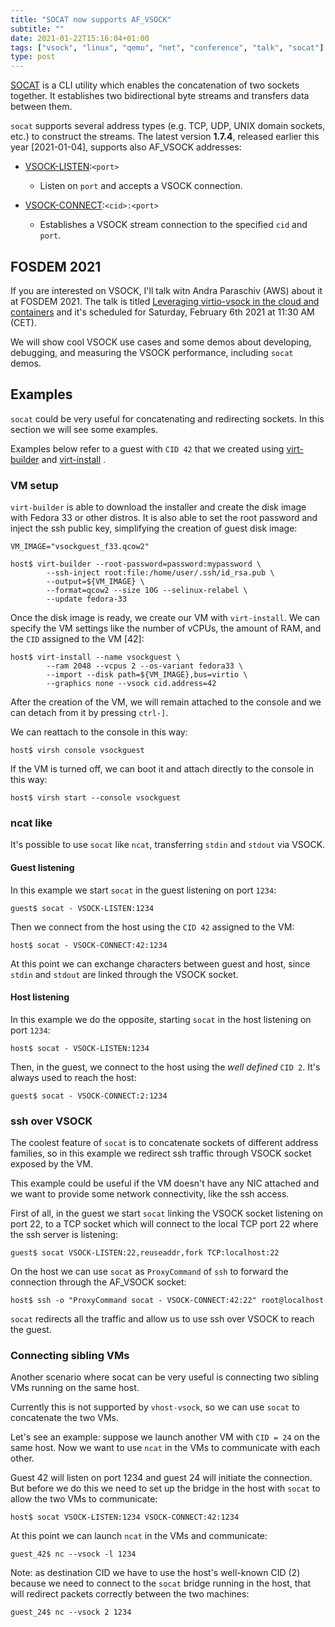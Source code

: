 ```yaml
---
title: "SOCAT now supports AF_VSOCK"
subtitle: ""
date: 2021-01-22T15:16:04+01:00
tags: ["vsock", "linux", "qemu", "net", "conference", "talk", "socat"]
type: post
---
```


[SOCAT](http://www.dest-unreach.org/isocat/)
is a CLI utility which enables the concatenation
of two sockets together.
It establishes two bidirectional byte streams and transfers data between them.

`socat` supports several address types (e.g. TCP, UDP, UNIX domain sockets, etc.)
to construct the streams. The latest version **1.7.4**, released earlier this
year [2021-01-04], supports also AF_VSOCK addresses:
- [VSOCK-LISTEN](http://www.dest-unreach.org/socat/doc/socat.html#ADDRESS_VSOCK_LISTEN):`<port>`
  - Listen on `port` and accepts a VSOCK connection.

- [VSOCK-CONNECT](http://www.dest-unreach.org/socat/doc/socat.html#ADDRESS_VSOCK_CONNECT):`<cid>:<port>`
  - Establishes a VSOCK stream connection to the specified `cid` and `port`.


## FOSDEM 2021

If you are interested on VSOCK, I'll talk witn Andra Paraschiv (AWS) about it
at FOSDEM 2021.
The talk is titled
[Leveraging virtio-vsock in the cloud and containers](https://fosdem.org/2021/schedule/event/vai_virtio_vsock)
and it's scheduled for Saturday, February 6th 2021 at 11:30 AM (CET).

We will show cool VSOCK use cases and some demos about developing, debugging,
and measuring the VSOCK performance, including `socat` demos.

<!--more-->

## Examples

`socat` could be very useful for concatenating and redirecting sockets.
In this section we will see some examples.

Examples below refer to a guest with `CID 42` that we created using
[virt-builder](https://libguestfs.org/virt-builder.1.html)
and
[virt-install](https://virt-manager.org/)
.

### VM setup

`virt-builder` is able to download the installer and create the disk image
with Fedora 33 or other distros.
It is also able to set the root password and inject the ssh public key,
simplifying the creation of guest disk image:

```shell
VM_IMAGE="vsockguest_f33.qcow2"

host$ virt-builder --root-password=password:mypassword \
        --ssh-inject root:file:/home/user/.ssh/id_rsa.pub \
        --output=${VM_IMAGE} \
        --format=qcow2 --size 10G --selinux-relabel \
        --update fedora-33
```

Once the disk image is ready, we create our VM with `virt-install`.
We can specify the VM settings like the number of vCPUs, the amount of RAM,
and the `CID` assigned to the VM [42]:

```shell
host$ virt-install --name vsockguest \
        --ram 2048 --vcpus 2 --os-variant fedora33 \
        --import --disk path=${VM_IMAGE},bus=virtio \
        --graphics none --vsock cid.address=42
```

After the creation of the VM, we will remain attached to the console and 
we can detach from it by pressing `ctrl-]`.

We can reattach to the console in this way:

```shell
host$ virsh console vsockguest
```

If the VM is turned off, we can boot it and attach directly to the console
in this way:

```shell
host$ virsh start --console vsockguest
```

### ncat like

It's possible to use `socat` like `ncat`, transferring `stdin` and `stdout` via VSOCK.

#### Guest listening

In this example we start `socat` in the guest listening on port `1234`:

```shell
guest$ socat - VSOCK-LISTEN:1234
```

Then we connect from the host using the `CID 42` assigned to the VM:

```shell
host$ socat - VSOCK-CONNECT:42:1234
```

At this point we can exchange characters between guest and host, since `stdin`
and `stdout` are linked through the VSOCK socket.


#### Host listening

In this example we do the opposite, starting `socat` in the host listening
on port `1234`:

```shell
host$ socat - VSOCK-LISTEN:1234
```

Then, in the guest, we connect to the host using the *well defined* `CID 2`.
It's always used to reach the host:

```shell
guest$ socat - VSOCK-CONNECT:2:1234
```

### ssh over VSOCK

The coolest feature of `socat` is to concatenate sockets of different address 
families, so in this example we redirect ssh traffic through VSOCK socket
exposed by the VM.

This example could be useful if the VM doesn't have any NIC attached and
we want to provide some network connectivity, like the ssh access.

First of all, in the guest we start `socat` linking the VSOCK socket listening on
port 22, to a TCP socket which will connect to the local TCP port 22 where the
ssh server is listening:

```shell
guest$ socat VSOCK-LISTEN:22,reuseaddr,fork TCP:localhost:22
```

On the host we can use `socat` as `ProxyCommand` of `ssh` to forward the connection
through the AF_VSOCK socket:

```shell
host$ ssh -o "ProxyCommand socat - VSOCK-CONNECT:42:22" root@localhost
```

`socat` redirects all the traffic and allow us to use ssh over VSOCK to reach
the guest.

### Connecting sibling VMs

Another scenario where socat can be very useful is connecting two sibling VMs
running on the same host.

Currently this is not supported by `vhost-vsock`, so we can use `socat` to
concatenate the two VMs.

Let's see an example: suppose we launch another VM with `CID = 24` on
the same host. Now we want to use `ncat` in the VMs to communicate with each
other.

Guest 42 will listen on port 1234 and guest 24 will initiate the connection.
But before we do this we need to set up the bridge in the host with `socat` to
allow the two VMs to communicate:

```shell
host$ socat VSOCK-LISTEN:1234 VSOCK-CONNECT:42:1234
```

At this point we can launch `ncat` in the VMs and communicate:

```shell
guest_42$ nc --vsock -l 1234
```

Note: as destination CID we have to use the host's well-known CID (2) because
we need to connect to the `socat` bridge running in the host, that will
redirect packets correctly between the two machines:

```shell
guest_24$ nc --vsock 2 1234
```

